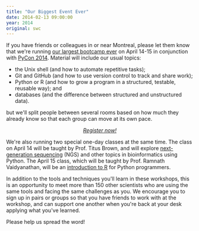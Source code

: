 ```yaml
---
title: "Our Biggest Event Ever"
date: 2014-02-13 09:00:00
year: 2014
original: swc
---
```

<p>
  If you have friends or colleagues in or near Montreal,
  please let them know that we're running
  <a href="http://www.eventbrite.com/e/pycon-montreal-software-carpentry-bootcamp-registration-10151376039">our largest bootcamp ever</a>
  on April 14-15 in conjunction with <a href="https://us.pycon.org/2014/">PyCon 2014</a>.
  Material will include our usual topics:
</p>
<ul>
  <li>the Unix shell (and how to automate repetitive tasks);</li>
  <li>Git and GitHub (and how to use version control to track and share work);</li>
  <li>Python or R (and how to grow a program in a structured, testable, reusable way); and</li>
  <li>databases (and the difference between structured and unstructured data).</li>
</ul>
<p>
  but we'll split people between several rooms based on how much they already know
  so that each group can move at its own pace.
</p>
<div align="center">
  <em><a href="http://www.eventbrite.com/e/pycon-montreal-software-carpentry-bootcamp-registration-10151376039">Register now!</a></em>
</div>
<p>
  We're also running two special one-day classes at the same time.
  The class on April 14 will be taught by Prof. Titus Brown, and will explore
  <a href="http://www.eventbrite.com/e/pycon-montreal-ngs-master-class-by-software-carpentry-registration-10151618765">next-generation
  sequencing</a> (NGS) and other topics in bioinformatics using
  Python.  The April 15 class, which will be taught by Prof. Ramnath
  Vaidyanathan, will be an
  <a href="http://www.eventbrite.com/e/pycon-montreal-r-for-pythonistas-master-class-by-software-carpentry-registration-10319320365">introduction
  to R</a> for Python programmers.
</p>
<p>
  In addition to the tools and techniques you'll learn in these
  workshops, this is an opportunity to meet more than 150 other
  scientists who are using the same tools and facing the same
  challenges as you.  We encourage you to sign up in pairs or groups
  so that you have friends to work with at the workshop, and can
  support one another when you're back at your desk applying what
  you've learned.
</p>
<p>
  Please help us spread the word!
</p>
